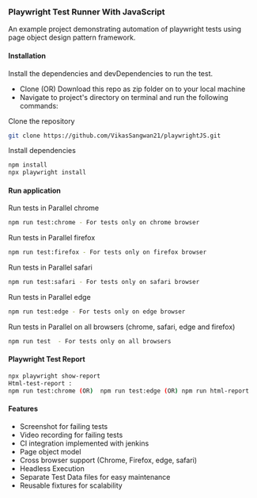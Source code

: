 ### Playwright Test Runner With JavaScript

An example project demonstrating automation of playwright tests using page object design pattern framework.


#### Installation

Install the dependencies and devDependencies to run the test.

- Clone (OR) Download this repo as zip folder on to your local machine
- Navigate to project's directory on terminal and run the following commands:

Clone the repository

```bash
git clone https://github.com/VikasSangwan21/playwrightJS.git
```

Install dependencies

```bash
npm install
npx playwright install
```

#### Run application

Run tests in Parallel chrome

```bash
npm run test:chrome - For tests only on chrome browser
```

Run tests in Parallel firefox

```bash
npm run test:firefox - For tests only on firefox browser
```

Run tests in Parallel safari

```bash
npm run test:safari - For tests only on safari browser
```

Run tests in Parallel edge

```bash
npm run test:edge - For tests only on edge browser
```

Run tests in Parallel on all browsers (chrome, safari, edge and firefox)

```bash
npm run test  - For tests only on all browsers
```

#### Playwright Test Report 

```bash
npx playwright show-report
Html-test-report :
npm run test:chrome (OR)  npm run test:edge (OR) npm run html-report
```


#### Features
- Screenshot for failing tests
- Video recording for failing tests
- CI integration implemented with jenkins
- Page object model
- Cross browser support (Chrome, Firefox, edge, safari)
- Headless Execution
- Separate Test Data files for easy maintenance
- Reusable fixtures for scalability
